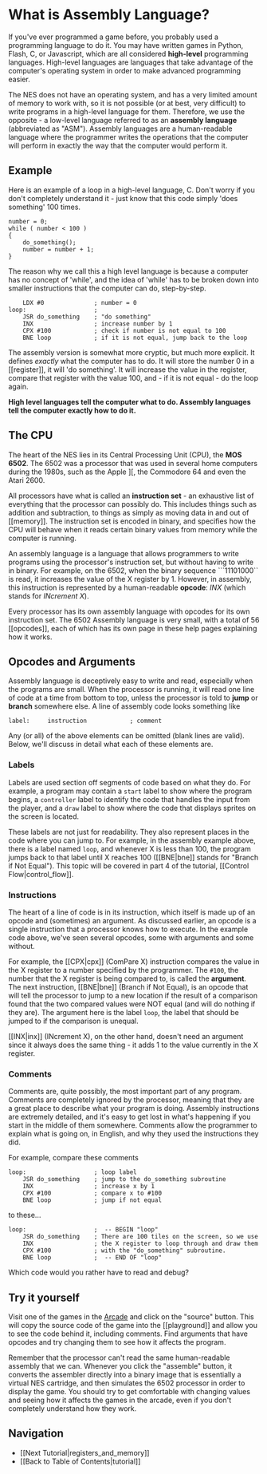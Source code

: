 What is Assembly Language?
==========================
If you've ever programmed a game before, you probably used a programming
language to do it. You may have written games in Python, Flash, C, or
Javascript, which are all considered **high-level** programming languages.
High-level languages are languages that take advantage of the computer's
operating system in order to make advanced programming easier.

The NES does not have an operating system, and has a very limited amount of
memory to work with, so it is not possible (or at best, very difficult) to
write programs in a high-level language for them. Therefore, we use the
opposite - a low-level language referred to as an **assembly language**
(abbreviated as "ASM"). Assembly languages are a human-readable language where
the programmer writes the operations that the computer will perform in exactly
the way that the computer would perform it.

Example
-------
Here is an example of a loop in a high-level language, C. Don't worry if you
don't completely understand it - just know that this code simply 'does
something' 100 times.

    number = 0;
    while ( number < 100 )
    {
        do_something();
        number = number + 1;
    }

The reason why we call this a high level language is because a computer has
no concept of 'while', and the idea of 'while' has to be broken down into
smaller instructions that the computer can do, step-by-step.

        LDX #0              ; number = 0
    loop:                   ; 
        JSR do_something    ; "do something"
        INX                 ; increase number by 1
        CPX #100            ; check if number is not equal to 100
        BNE loop            ; if it is not equal, jump back to the loop
        
The assembly version is somewhat more cryptic, but much more explicit. It
defines *exactly* what the computer has to do. It will store the number 0 in
a [[register]], it will 'do something'. It will increase the value in the
register, compare that register with the value 100, and - if it is not equal -
do the loop again.

**High level languages tell the computer what to do. Assembly languages tell the
computer exactly how to do it.**


The CPU
-------
The heart of the NES lies in its Central Processing Unit (CPU), the **MOS 6502**.
The 6502 was a processor that was used in several home computers during the 1980s,
such as the Apple ][, the Commodore 64 and even the Atari 2600.

All processors have what is called an **instruction set** - an exhaustive list
of everything that the processor can possibly do. This includes things such as
addition and subtraction, to things as simply as moving data in and out of
[[memory]]. The instruction set is encoded in binary, and specifies how the CPU
will behave when it reads certain binary values from memory while the computer
is running.

An assembly language is a language that allows programmers to write programs
using the processor's instruction set, but without having to write in binary.
For example, on the 6502, when the binary sequence ```11101000`` is read,
it increases the value of the X register by 1. However, in assembly, this
instruction is represented by a human-readable **opcode**: *INX* (which stands
for *INcrement X*).

Every processor has its own assembly language with opcodes for its own
instruction set. The 6502 Assembly language is very small, with a total of 56 
[[opcodes]], each of which has its own page in these help pages explaining how
it works.


Opcodes and Arguments
---------------------
Assembly language is deceptively easy to write and read, especially when the
programs are small. When the processor is running, it will read one line of
code at a time from bottom to top, unless the processor is told to **jump** or
**branch** somewhere else. A line of assembly code looks something like

    label:     instruction            ; comment

Any (or all) of the above elements can be omitted (blank lines are valid).
Below, we'll discuss in detail what each of these elements are.


### Labels
Labels are used section off segments of code based on what they do. For example,
a program may contain a ```start``` label to show where the program begins, a
```controller``` label to identify the code that handles the input from the player,
and a ```draw``` label to show where the code that displays sprites on the screen
is located.

These labels are not just for readability. They also represent places in the
code where you can jump to. For example, in the assembly example above, there
is a label named ```loop```, and whenever X is less than 100, the program jumps back
to that label until X reaches 100 ([[BNE|bne]] stands for "Branch if Not Equal").
This topic will be covered in part 4 of the tutorial, [[Control Flow|control_flow]].


### Instructions
The heart of a line of code is in its instruction, which itself is made up of an
opcode and (sometimes) an argument. As discussed earlier, an opcode is a single
instruction that a processor knows how to execute. In the example code above,
we've seen several opcodes, some with arguments and some without.

For example, the [[CPX|cpx]] (ComPare X) instruction compares the value in
the X register to a number specified by the programmer. The ```#100```, the
number that the X register is being compared to, is called the **argument**.
The next instruction, [[BNE|bne]] (Branch if Not Equal), is an opcode that will
tell the processor to jump to a new location if the result of a comparison found
that the two compared values were NOT equal (and will do nothing if they are).
The argument here is the label ```loop```, the label that should be jumped to
if the comparison is unequal.

[[INX|inx]] (INcrement X), on the other hand, doesn't need an argument since
it always does the same thing - it adds 1 to the value currently in the X
register.


### Comments
Comments are, quite possibly, the most important part of any program. Comments
are completely ignored by the processor, meaning that they are a great place to
describe what your program is doing. Assembly instructions are extremely
detailed, and it's easy to get lost in what's happening if you start in the
middle of them somewhere. Comments allow the programmer to explain what is going
on, in English, and why they used the instructions they did.

For example, compare these comments

    loop:                   ; loop label
        JSR do_something    ; jump to the do_something subroutine
        INX                 ; increase x by 1
        CPX #100            ; compare x to #100
        BNE loop            ; jump if not equal

to these...

    loop:                   ;  -- BEGIN "loop"
        JSR do_something    ; There are 100 tiles on the screen, so we use
        INX                 ; the X register to loop through and draw them
        CPX #100            ; with the "do_something" subroutine.
        BNE loop            ;  -- END OF "loop"

Which code would you rather have to read and debug?


Try it yourself
---------------
Visit one of the games in the [Arcade](/arcade/) and click on the "source"
button. This will copy the source code of the game into the [[playground]] and
allow you to see the code behind it, including comments. Find arguments that
have opcodes and try changing them to see how it affects the program.

Remember that the processor can't read the same human-readable assembly that we
can. Whenever you click the "assemble" button, it converts the assembler
directly into a binary image that is essentially a virtual NES cartridge, and
then simulates the 6502 processor in order to display the game. You should try
to get comfortable with changing values and seeing how it affects the games in
the arcade, even if you don't completely understand how they work.


Navigation
----------
 * [[Next Tutorial|registers_and_memory]]
 * [[Back to Table of Contents|tutorial]]


